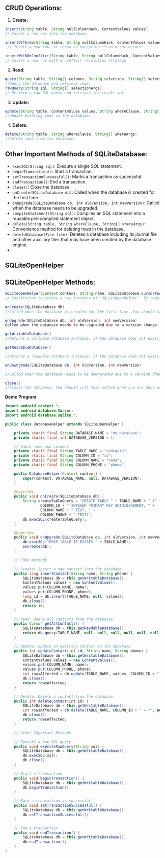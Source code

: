 ## CRUD Operations:

1. **Create:**
```java 
insert(String table, String nullColumnHack, ContentValues values)
// Insert a new row into the database.

insertOrThrow(String table, String nullColumnHack, ContentValues values)
 // Insert a new row, or throw an exception if an error occurs.

insertWithOnConflict(String table, String nullColumnHack, ContentValues initialValues, int conflictAlgorithm)
// Insert a new row with a conflict resolution strategy.
```


2. **Read:**
```java 
query(String table, String[] columns, String selection, String[] selectionArgs, String groupBy, String having, String orderBy)
//Query the database and retrieve rows.
rawQuery(String sql, String[] selectionArgs)
// Perform a raw SQL query and retrieve the result set.
```
3. **Update:**
```java
update(String table, ContentValues values, String whereClause, String[] whereArgs)
//Update existing rows in the database.
```

4. **Delete:**
```java 
delete(String table, String whereClause, String[] whereArgs)
//Delete rows from the database.
```

## Other Important Methods of SQLiteDatabase:

- `execSQL(String sql)`: Execute a single SQL statement.
- `beginTransaction()`: Start a transaction.
- `setTransactionSuccessful()`: Marks a transaction as successful.
- `endTransaction()`: End a transaction.
- `close()`: Close the database.
- `onCreate(SQLiteDatabase db)`: Called when the database is created for the first time.
- `onUpgrade(SQLiteDatabase db, int oldVersion, int newVersion)`: Called when the database needs to be upgraded.
- `compileStatement(String sql)`: Compiles an SQL statement into a reusable pre-compiled statement object.
- `delete(String table, String whereClause, String[] whereArgs)`: Convenience method for deleting rows in the database.
- `deleteDatabase(File file)`: Deletes a database including its journal file and other auxiliary files that may have been created by the database engine.
- 

## SQLiteOpenHelper
## SQLiteOpenHelper Methods:


```java
SQLiteOpenHelper(Context context, String name, SQLiteDatabase.CursorFactory factory, int version)
// Constructor to create a new instance of `SQLiteOpenHelper`. It requires the context, database name, optional `CursorFactory`, and the initial database version.
```

```java
onCreate(SQLiteDatabase db)
//Called when the database is created for the first time. You should create your database tables and initial data in this method.
```

```java
onUpgrade(SQLiteDatabase db, int oldVersion, int newVersion)
Called when the database needs to be upgraded due to a version change. You should handle any necessary data migration or schema changes in this method.
```
    
```java
getWritableDatabase()
//Returns a writable database instance. If the database does not exist, `onCreate` will be called. If the database needs to be upgraded, onUpgrade will be called.
```


```java 
getReadableDatabase()

//Returns a readable database instance. If the database does not exist, `onCreate` will be called. If the database needs to be upgraded, onUpgrade will be called.
```


```java
onDowngrade(SQLiteDatabase db, int oldVersion, int newVersion)

//Called when the database needs to be downgraded due to a version change. You should handle any necessary data migration or schema changes in this method.
```

```java
close()
//Closes the database. You should call this method when you are done using the database to free up resources.
```

**Demo Program**

```java
import android.content.*;
import android.database.Cursor;
import android.database.sqlite.*;

public class DatabaseHelper extends SQLiteOpenHelper {

    private static final String DATABASE_NAME = "my_database";
    private static final int DATABASE_VERSION = 1;

    // Table name and columns
    private static final String TABLE_NAME = "contacts";
    private static final String COLUMN_ID = "id";
    private static final String COLUMN_NAME = "name";
    private static final String COLUMN_PHONE = "phone";

    public DatabaseHelper(Context context) {
        super(context, DATABASE_NAME, null, DATABASE_VERSION);
    }

    @Override
    public void onCreate(SQLiteDatabase db) {
        String createTableQuery = "CREATE TABLE " + TABLE_NAME + " (" +
                COLUMN_ID + " INTEGER PRIMARY KEY AUTOINCREMENT, " +
                COLUMN_NAME + " TEXT, " +
                COLUMN_PHONE + " TEXT)";
        db.execSQL(createTableQuery);
    }

    @Override
    public void onUpgrade(SQLiteDatabase db, int oldVersion, int newVersion) {
        db.execSQL("DROP TABLE IF EXISTS " + TABLE_NAME);
        onCreate(db);
    }

    // CRUD methods

    // Create: Insert a new contact into the database
    public long insertContact(String name, String phone) {
        SQLiteDatabase db = this.getWritableDatabase();
        ContentValues values = new ContentValues();
        values.put(COLUMN_NAME, name);
        values.put(COLUMN_PHONE, phone);
        long id = db.insert(TABLE_NAME, null, values);
        db.close();
        return id;
    }

    // Read: Query all contacts from the database
    public Cursor getAllContacts() {
        SQLiteDatabase db = this.getReadableDatabase();
        return db.query(TABLE_NAME, null, null, null, null, null, null);
    }

    // Update: Update an existing contact in the database
    public int updateContact(int id, String name, String phone) {
        SQLiteDatabase db = this.getWritableDatabase();
        ContentValues values = new ContentValues();
        values.put(COLUMN_NAME, name);
        values.put(COLUMN_PHONE, phone);
        int rowsAffected = db.update(TABLE_NAME, values, COLUMN_ID + " = ?", new String[]{String.valueOf(id)});
        db.close();
        return rowsAffected;
    }

    // Delete: Delete a contact from the database
    public int deleteContact(int id) {
        SQLiteDatabase db = this.getWritableDatabase();
        int rowsAffected = db.delete(TABLE_NAME, COLUMN_ID + " = ?", new String[]{String.valueOf(id)});
        db.close();
        return rowsAffected;
    }

    // Other Important Methods

    // Execute a raw SQL query
    public void executeRawQuery(String sql) {
        SQLiteDatabase db = this.getWritableDatabase();
        db.execSQL(sql);
        db.close();
    }

    // Start a transaction
    public void beginTransaction() {
        SQLiteDatabase db = this.getWritableDatabase();
        db.beginTransaction();
    }

    // Mark a transaction as successful
    public void setTransactionSuccessful() {
        SQLiteDatabase db = this.getWritableDatabase();
        db.setTransactionSuccessful();
    }

    // End a transaction
    public void endTransaction() {
        SQLiteDatabase db = this.getWritableDatabase();
        db.endTransaction();
    }
}

```
